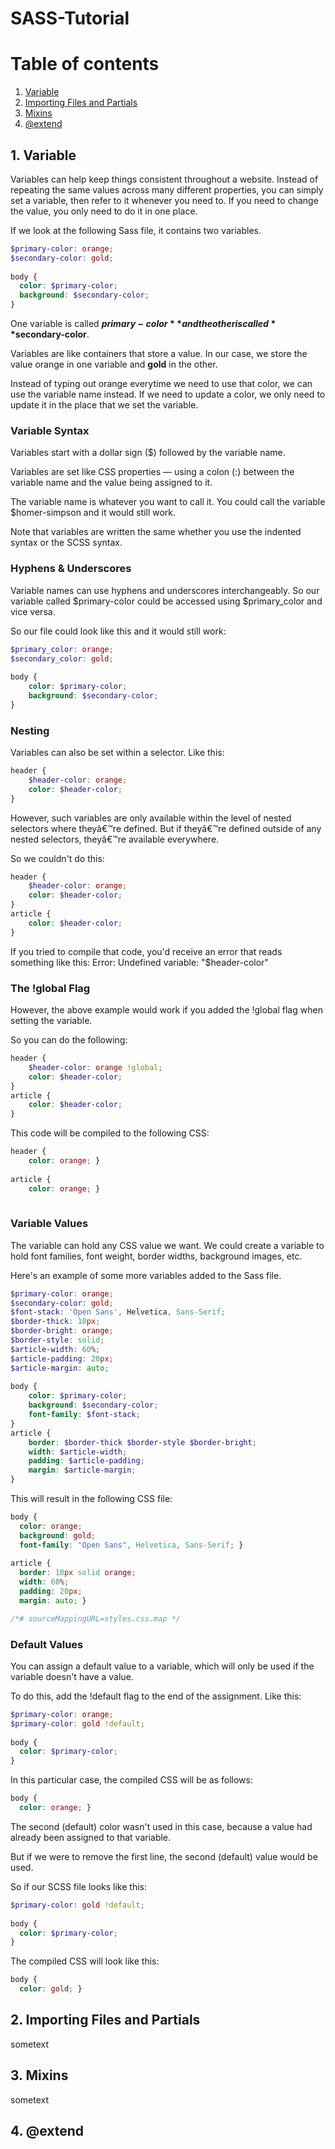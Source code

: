 # SASS-Tutorial

Table of contents
=================

1. [Variable](#varibles)
2. [Importing Files and Partials](#imports-and-partials)
3. [Mixins](#mixins)
4. [@extend](#extend)

<a name="varibles"></a>
## 1. Variable

Variables can help keep things consistent throughout a website. Instead of repeating the same values across many different properties, you can simply set a variable, then refer to it whenever you need to. If you need to change the value, you only need to do it in one place.

If we look at the following Sass file, it contains two variables.

```scss
$primary-color: orange;
$secondary-color: gold;
​
body {
  color: $primary-color;
  background: $secondary-color;
}
```
One variable is called **$primary-color** and the other is called **$secondary-color**.

Variables are like containers that store a value. In our case, we store the value orange in one variable and **gold** in the other.

Instead of typing out orange everytime we need to use that color, we can use the variable name instead. If we need to update a color, we only need to update it in the place that we set the variable.

### Variable Syntax
Variables start with a dollar sign ($) followed by the variable name.

Variables are set like CSS properties — using a colon (:) between the variable name and the value being assigned to it.

The variable name is whatever you want to call it. You could call the variable $homer-simpson and it would still work.

Note that variables are written the same whether you use the indented syntax or the SCSS syntax.

### Hyphens & Underscores
Variable names can use hyphens and underscores interchangeably. So our variable called $primary-color could be accessed using $primary_color and vice versa.

So our file could look like this and it would still work:

```scss
$primary_color: orange;
$secondary_color: gold;
​
body {
    color: $primary-color;
    background: $secondary-color;
}
```

### Nesting
Variables can also be set within a selector. Like this:

```scss
header {
    $header-color: orange;
    color: $header-color;
}
```
However, such variables are only available within the level of nested selectors where theyâ€™re defined. But if theyâ€™re defined outside of any nested selectors, theyâ€™re available everywhere.

So we couldn't do this:

```scss
header {
    $header-color: orange;
    color: $header-color;
}
article {
    color: $header-color;
}
```
If you tried to compile that code, you'd receive an error that reads something like this: Error: Undefined variable: "$header-color"

### The !global Flag
However, the above example would work if you added the !global flag when setting the variable.

So you can do the following:

```scss
header {
    $header-color: orange !global;
    color: $header-color;
}
article {
    color: $header-color;
}
```
This code will be compiled to the following CSS:

```css
header {
    color: orange; }
​
article {
    color: orange; }
    
```
### Variable Values
The variable can hold any CSS value we want. We could create a variable to hold font families, font weight, border widths, background images, etc.

Here's an example of some more variables added to the Sass file.

```scss
$primary-color: orange;
$secondary-color: gold;
$font-stack: 'Open Sans', Helvetica, Sans-Serif;
$border-thick: 10px;
$border-bright: orange;
$border-style: solid;
$article-width: 60%;
$article-padding: 20px;
$article-margin: auto;
​
body {
    color: $primary-color;
    background: $secondary-color;
    font-family: $font-stack;
}
article {
    border: $border-thick $border-style $border-bright;
    width: $article-width;
    padding: $article-padding;
    margin: $article-margin;
}

```
This will result in the following CSS file:

```css
body {
  color: orange;
  background: gold;
  font-family: "Open Sans", Helvetica, Sans-Serif; }
​
article {
  border: 10px solid orange;
  width: 60%;
  padding: 20px;
  margin: auto; }

/*# sourceMappingURL=styles.css.map */
```
### Default Values
You can assign a default value to a variable, which will only be used if the variable doesn't have a value.

To do this, add the !default flag to the end of the assignment. Like this:

```scss
$primary-color: orange;
$primary-color: gold !default;
​
body {
  color: $primary-color;
}
```
In this particular case, the compiled CSS will be as follows:

```css
body {
  color: orange; }
  ```
The second (default) color wasn't used in this case, because a value had already been assigned to that variable.

But if we were to remove the first line, the second (default) value would be used.

So if our SCSS file looks like this:

```scss
$primary-color: gold !default;
​
body {
  color: $primary-color;
}
```
The compiled CSS will look like this:
```scss
body {
  color: gold; }
```
<a name="imports-and-partials"></a>
## 2. Importing Files and Partials

sometext

<a name="mixins"></a>
## 3. Mixins

sometext

<a name="extend"></a>
## 4. @extend

